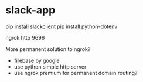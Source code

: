 # slack-app

pip install slackclient
pip install python-dotenv

ngrok http 9696

More permanent solution to ngrok?
- firebase by google
- use python simple http server
- use ngrok premium for permanent domain routing?